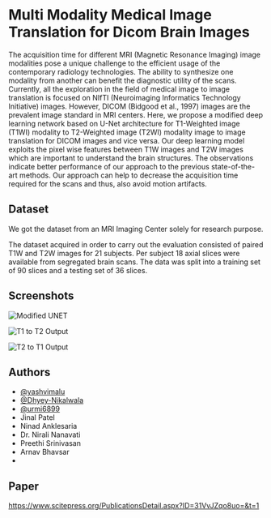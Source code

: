 
# Multi Modality Medical Image Translation for Dicom Brain Images


The acquisition time for different MRI (Magnetic Resonance Imaging) image modalities pose a unique challenge to the efficient usage of the contemporary radiology technologies. The ability to synthesize one modality
from another can benefit the diagnostic utility of the scans. Currently, all the exploration in the field of medical image to image translation is focused on NIfTI (Neuroimaging Informatics Technology Initiative) images.
However, DICOM (Bidgood et al., 1997) images are the prevalent image standard in MRI centers. Here,
we propose a modified deep learning network based on U-Net architecture for T1-Weighted image (T1WI)
modality to T2-Weighted image (T2WI) modality image to image translation for DICOM images and vice
versa. Our deep learning model exploits the pixel wise features between T1W images and T2W images which
are important to understand the brain structures. The observations indicate better performance of our approach
to the previous state-of-the-art methods. Our approach can help to decrease the acquisition time required for
the scans and thus, also avoid motion artifacts.





## Dataset

We got the dataset from an MRI Imaging Center solely for research purpose.

The dataset acquired in order to carry out the evaluation consisted of paired T1W and T2W images for
21 subjects. Per subject 18 axial slices were available
from segregated brain scans. The data was split into a
training set of 90 slices and a testing set of 36 slices.


## Screenshots

![Modified UNET ](https://github.com/yashvimalu/Medical-Image-Translation-Brain-MRI-Dicom-Images/blob/main/Final%20Unet.jpg)

![T1 to T2 Output ](https://github.com/yashvimalu/Medical-Image-Translation-Brain-MRI-Dicom-Images/blob/main/T1%20to%20T2.jpg)

![T2 to T1 Output ](https://github.com/yashvimalu/Medical-Image-Translation-Brain-MRI-Dicom-Images/blob/main/T2%20to%20T1.jpg)


## Authors

- [@yashvimalu](https://github.com/yashvimalu)
- [@Dhyey-Nikalwala](https://github.com/Dhyey-Nikalwala)
- [@urmi6899](https://github.com/urmi6899)
- Jinal Patel
- Ninad Anklesaria
- Dr. Nirali Nanavati
- Preethi Srinivasan
-  Arnav Bhavsar
-  
## Paper

https://www.scitepress.org/PublicationsDetail.aspx?ID=31VvJZqo8uo=&t=1
